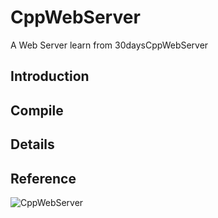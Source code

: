 # CppWebServer
A Web Server learn from 30daysCppWebServer

## Introduction

## Compile

## Details

## Reference
![CppWebServer](https://github.com/Wlgls/30daysCppWebServer/tree/main)
